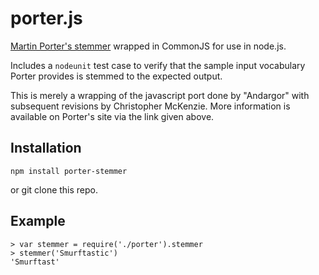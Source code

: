 porter.js
=========

[Martin Porter's stemmer](http://tartarus.org/~martin/PorterStemmer/) wrapped
in CommonJS for use in node.js. 

Includes a `nodeunit` test case to verify that the sample input vocabulary
Porter provides is stemmed to the expected output.

This is merely a wrapping of the javascript port done by "Andargor" with
subsequent revisions by Christopher McKenzie.  More information is available on
Porter's site via the link given above.

Installation
------------

`npm install porter-stemmer` 

or git clone this repo.

Example
-------

    > var stemmer = require('./porter').stemmer
    > stemmer('Smurftastic')
    'Smurftast'

